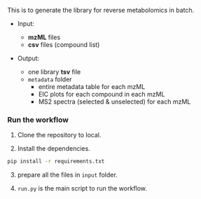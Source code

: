 
This is to generate the library for reverse metabolomics in batch.

- Input:
  - **mzML** files
  - **csv** files (compound list)

- Output:
  - one library **tsv** file
  - `metadata` folder
    - entire metadata table for each mzML
    - EIC plots for each compound in each mzML
    - MS2 spectra (selected & unselected) for each mzML

### Run the workflow
1. Clone the repository to local.

2. Install the dependencies.
```bash
pip install -r requirements.txt
```
3. prepare all the files in `input` folder.

4. `run.py` is the main script to run the workflow.

